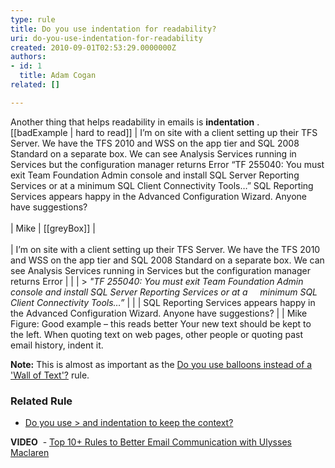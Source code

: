```yaml
---
type: rule
title: Do you use indentation for readability?
uri: do-you-use-indentation-for-readability
created: 2010-09-01T02:53:29.0000000Z
authors:
- id: 1
  title: Adam Cogan
related: []

---
```


Another thing that helps readability in emails is  **indentation** . <br> 
[[badExample | hard to read]]
|  I’m on site with a client setting up their TFS Server. We have the TFS 2010 and WSS on the app tier and SQL 2008 Standard on a separate box. We can see Analysis Services running in Services but the configuration manager returns Error “TF 255040: You must exit Team Foundation Admin console and install SQL Server Reporting Services or at a minimum SQL Client Connectivity Tools…” SQL Reporting Services appears happy in the Advanced Configuration Wizard. Anyone have suggestions? <br>   
| Mike
|
[[greyBox]]
|   <br>   
| I’m on site with a client setting up their TFS Server. We have the TFS 2010 and WSS on the app tier and SQL 2008 Standard on a separate box. We can see Analysis Services running in Services but the configuration manager returns Error
| 
| 
| > *"TF 255040: You must exit Team Foundation Admin console and install SQL Server Reporting Services or at a     minimum SQL Client Connectivity Tools…”*
| 
| 
| SQL Reporting Services appears happy in the Advanced Configuration Wizard. Anyone have suggestions?
| 
| Mike Figure: Good example – this reads better
Your new text should be kept to the left. When quoting text on web pages, other people or quoting past email history, indent it.

**Note:** This is almost as important as the     [Do you use balloons instead of a 'Wall of Text'?](/Pages/HowToUseBalloons.aspx) rule.

### Related Rule 




- [Do you use &gt; and indentation to keep the context?](/Pages/KeeptheContext.aspx)

**VIDEO**  - [Top 10+ Rules to Better Email Communication with Ulysses Maclaren](https&#58;//www.youtube.com/watch?v=LAqRokqq4jI)
